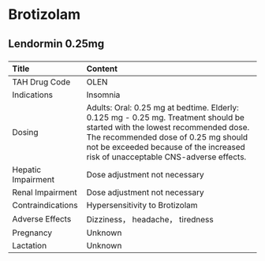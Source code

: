 # Brotizolam

## Lendormin 0.25mg

##### 

| Title              | Content                                                                                                                                                                                                                                                |
|:-------------------|:-------------------------------------------------------------------------------------------------------------------------------------------------------------------------------------------------------------------------------------------------------|
| TAH Drug Code      | OLEN                                                                                                                                                                                                                                                   |
| Indications        | Insomnia                                                                                                                                                                                                                                               |
| Dosing             | Adults: Oral: 0.25 mg at bedtime. Elderly: 0.125 mg - 0.25 mg. Treatment should be started with the lowest recommended dose. The recommended dose of 0.25 mg should not be exceeded because of the increased risk of unacceptable CNS-adverse effects. |
| Hepatic Impairment | Dose adjustment not necessary                                                                                                                                                                                                                          |
| Renal Impairment   | Dose adjustment not necessary                                                                                                                                                                                                                          |
| Contraindications  | Hypersensitivity to Brotizolam                                                                                                                                                                                                                         |
| Adverse Effects    | Dizziness， headache， tiredness                                                                                                                                                                                                                       |
| Pregnancy          | Unknown                                                                                                                                                                                                                                                |
| Lactation          | Unknown                                                                                                                                                                                                                                                |

